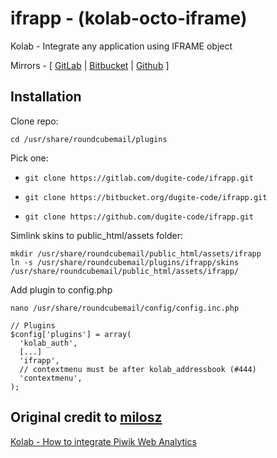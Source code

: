 ifrapp - (kolab-octo-iframe)
============================

Kolab - Integrate any application using IFRAME object

Mirrors - [ [GitLab](https://gitlab.com/dugite-code/ifrapp) | [Bitbucket](https://bitbucket.org/dugite-code/ifrapp) | [Github](https://github.com/dugite-code/ifrapp) ]

Installation
-----------------

Clone repo:
```
cd /usr/share/roundcubemail/plugins
```
Pick one:

* `git clone https://gitlab.com/dugite-code/ifrapp.git`

* `git clone https://bitbucket.org/dugite-code/ifrapp.git`

* `git clone https://github.com/dugite-code/ifrapp.git`


Simlink skins to public_html/assets folder:
```
mkdir /usr/share/roundcubemail/public_html/assets/ifrapp
ln -s /usr/share/roundcubemail/plugins/ifrapp/skins /usr/share/roundcubemail/public_html/assets/ifrapp/
```
Add plugin to config.php
```
nano /usr/share/roundcubemail/config/config.inc.php
```    
```
// Plugins
$config['plugins'] = array(
  'kolab_auth',
  [...]
  'ifrapp',
  // contextmenu must be after kolab_addressbook (#444)
  'contextmenu',
);
```

Original credit to [milosz](https://github.com/milosz)
------------------------------------------------------

[Kolab - How to integrate Piwik Web Analytics](http://blog.sleeplessbeastie.eu/2013/06/24/kolab-how-to-integrate-piwik/)